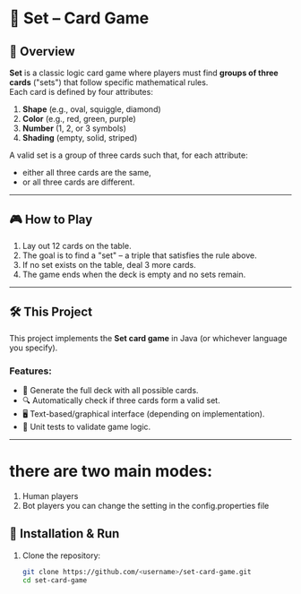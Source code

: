 # 🎴 Set – Card Game

## 📝 Overview
**Set** is a classic logic card game where players must find **groups of three cards** ("sets") that follow specific mathematical rules.  
Each card is defined by four attributes:
1. **Shape** (e.g., oval, squiggle, diamond)  
2. **Color** (e.g., red, green, purple)  
3. **Number** (1, 2, or 3 symbols)  
4. **Shading** (empty, solid, striped)  

A valid set is a group of three cards such that, for each attribute:
- either all three cards are the same,  
- or all three cards are different.  

---

## 🎮 How to Play
1. Lay out 12 cards on the table.  
2. The goal is to find a "set" – a triple that satisfies the rule above.  
3. If no set exists on the table, deal 3 more cards.  
4. The game ends when the deck is empty and no sets remain.  

---

## 🛠️ This Project
This project implements the **Set card game** in Java (or whichever language you specify).  

### Features:
- 🎲 Generate the full deck with all possible cards.  
- 🔍 Automatically check if three cards form a valid set.  
- 🖥️ Text-based/graphical interface (depending on implementation).  
- 🧪 Unit tests to validate game logic.  

---
# there are two main modes:
1) Human players
2) Bot players
you can change the setting in the config.properties file

## 🚀 Installation & Run
1. Clone the repository:  
   ```bash
   git clone https://github.com/<username>/set-card-game.git
   cd set-card-game
